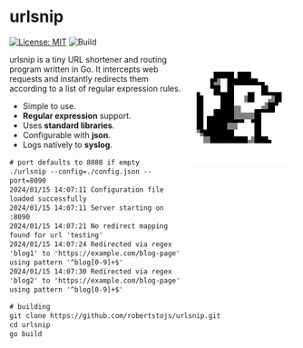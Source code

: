 # urlsnip
[![License: MIT](https://img.shields.io/badge/License-MIT-yellow.svg)](https://opensource.org/licenses/MIT)
![Build](https://github.com/robertstojs/urlsnip/actions/workflows/go.yml/badge.svg)

<img src="./img/logo.svg" align="right"
     alt="urlsnip logo by Robert Štojs" background-color="white" width="192">

urlsnip is a tiny URL shortener and routing program written in Go. It intercepts web requests and instantly redirects them according to a list of regular expression rules.

* Simple to use.
* **Regular expression** support.
* Uses **standard libraries**.
* Configurable with **json**.
* Logs natively to **syslog**.

```shell
# port defaults to 8080 if empty
./urlsnip --config=./config.json --port=8090
2024/01/15 14:07:11 Configuration file loaded successfully
2024/01/15 14:07:11 Server starting on :8090
2024/01/15 14:07:21 No redirect mapping found for url 'testing'
2024/01/15 14:07:24 Redirected via regex 'blog1' to 'https://example.com/blog-page' using pattern '^blog[0-9]+$'
2024/01/15 14:07:30 Redirected via regex 'blog2' to 'https://example.com/blog-page' using pattern '^blog[0-9]+$'
```

```shell
# building
git clone https://github.com/robertstojs/urlsnip.git
cd urlsnip
go build
```


















